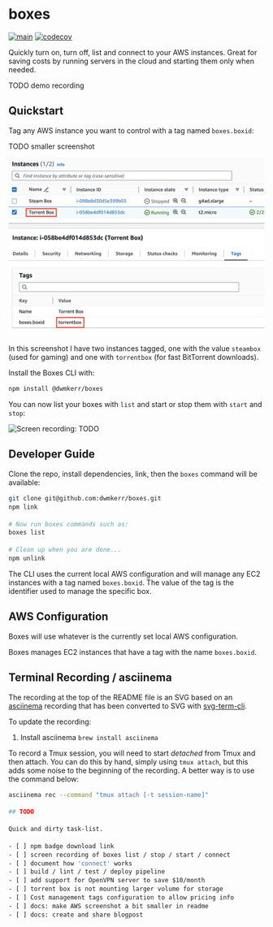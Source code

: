 # boxes

[![main](https://github.com/dwmkerr/boxes/actions/workflows/main.yml/badge.svg)](https://github.com/dwmkerr/boxes/actions/workflows/main.yml) [![codecov](https://codecov.io/gh/dwmkerr/boxes/graph/badge.svg?token=uGVpjGFbDf)](https://codecov.io/gh/dwmkerr/boxes)

Quickly turn on, turn off, list and connect to your AWS instances. Great for saving costs by running servers in the cloud and starting them only when needed.

TODO demo recording

## Quickstart

Tag any AWS instance you want to control with a tag named `boxes.boxid`:

TODO smaller screenshot

![Screenshot: The AWS EC2 Instances console showing two boxes and the boxid tag](./docs/aws-instance-tags.png)

In this screenshot I have two instances tagged, one with the value `steambox` (used for gaming) and one with `torrentbox` (for fast BitTorrent downloads).

Install the Boxes CLI with:

```bash
npm install @dwmkerr/boxes
```

You can now list your boxes with `list` and start or stop them with `start` and `stop`:

![Screen recording: TODO]()

## Developer Guide

Clone the repo, install dependencies, link, then the `boxes` command will be available:

```bash
git clone git@github.com:dwmkerr/boxes.git
npm link

# Now run boxes commands such as:
boxes list

# Clean up when you are done...
npm unlink
```

The CLI uses the current local AWS configuration and will manage any EC2 instances with a tag named `boxes.boxid`. The value of the tag is the identifier used to manage the specific box.

## AWS Configuration

Boxes will use whatever is the currently set local AWS configuration.

Boxes manages EC2 instances that have a tag with the name `boxes.boxid`.

## Terminal Recording / asciinema

The recording at the top of the README file is an SVG based on an [asciinema](https://asciinema.org/) recording that has been converted to SVG with [svg-term-cli](https://github.com/marionebl/svg-term-cli).

To update the recording:

1. Install asciinema `brew install asciinema`

To record a Tmux session, you will need to start _detached_ from Tmux and then attach. You can do this by hand, simply using `tmux attach`, but this adds some noise to the beginning of the recording. A better way is to use the command below:

```bash
asciinema rec --command "tmux attach [-t session-name]"

## TODO

Quick and dirty task-list.

- [ ] npm badge download link
- [ ] screen recording of boxes list / stop / start / connect
- [ ] document how 'connect' works
- [ ] build / lint / test / deploy pipeline
- [ ] add support for OpenVPN server to save $10/month
- [ ] torrent box is not mounting larger volume for storage
- [ ] Cost management tags configuration to allow pricing info
- [ ] docs: make AWS screenshot a bit smaller in readme
- [ ] docs: create and share blogpost
